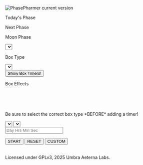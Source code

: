 ---
---

<link rel="stylesheet" href="assets/css/style.css" media="screen">
<link rel="shortcut icon" href="assets/img/icon.ico">
<div id="bkgrd">
<div id="wrapper">
    <img alt="PhasePharmer current version" src="https://img.shields.io/badge/dynamic/json?color=https://img.shields.io/badge/-brightgreen-brightgreen&label=version&prefix=v&query=$.version&url=https://raw.githubusercontent.com/Umbra-Aeterna-Labs/PhasePharmer/master/package.json" />
        <div class="page-section">
            <div id="phase-info">
                <div id="phase-section-curr">
                    <p class="phase-txt">Today's Phase</p>
                    <p id="curr-phase-txt"></p>
                </div>
                <div id="phase-section-next">
                    <p class="phase-txt">Next Phase</p>
                    <p id="next-phase-txt"></p>
                </div>
            </div>
            <div id="tool-options">
                <div id="phase-select">
                    <p class="phase-txt">Moon Phase</p>
                    <label for="phases"></label>
                    <select id="phases" class="input-style">
                    </select>
                </div>
                <div id="box-select">
                    <p class="phase-txt">Box Type</p>
                    <label for="boxes"></label>
                    <select id="boxes" class="input-style">
                    </select>
                </div>
            </div>
            <div id="box-toolbar">
                <div id="toggle-area">
                    <button id="timer-toggle" class="input-style">Show Box Timers!</button>
                </div>
                <div id="box-info">
                    <div id="box-fx-title">
                        <p id="box-fx-txt">Box Effects</p>
                    </div>
                    <div id="box-fx-area">
                        <table id="box-fx-pos">
                        </table>
                        <table id="box-fx-neg">
                        </table>
                    </div>
                </div>
            </div>
        </div>
        <div class="page-section">
            <div id="shroom-farm">
                <table id="robust-grow">
                </table>
                <table id="decent-grow">
                </table>
            </div>
            <div id="timer-area">
                <div class="info-area">
                    <p class="descript-txt">Be sure to select the correct box type *BEFORE* adding a timer!</p>
                </div>
                <div id="timer-ctrl">
                    <label for="timer-nums"></label>
                    <select id="timer-nums" class="input-style">
                    </select>
                    <label for="timer-shrooms"></label>
                    <select id="timer-shrooms" class="input-style">
                    </select>
                    <form id="box-timer-form">
                        <label for="input-timer"></label>
                        <input type="text" id="input-timer" class="input-style" placeholder="Day Hrs Min Sec">
                    </form>
                    <button id="start-timer" class="input-style" onclick="startTimer()">START</button>
                    <button id="reset-timer" class="input-style" onclick="resetTimer()">RESET</button>
                    <button id="set-timer" class="input-style" onclick="customTimer()">CUSTOM</button>
                </div>
                <div id="timer-display-area">
                    <table id="timer-display">
                    </table>
                </div>
            </div>
        </div>
        <div class="page-section">
            <div id="donate">
                <p class="copy-txt">Licensed under GPLv3, 2025 Umbra Aeterna Labs.</p>
            </div>
        </div>
    </div>
</div>
<script src="assets/src/phase.js"></script>
